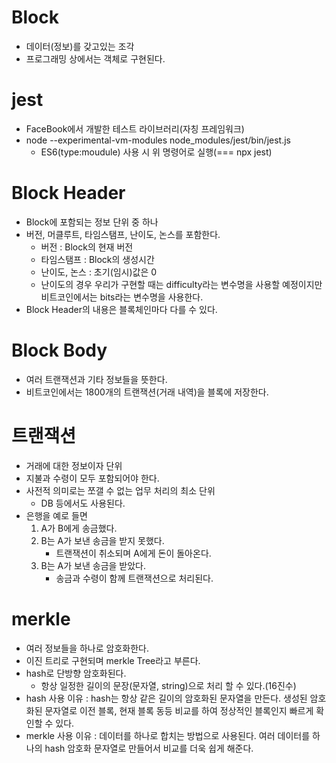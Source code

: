 # Block

- 데이터(정보)를 갖고있는 조각
- 프로그래밍 상에서는 객체로 구현된다.

# jest

- FaceBook에서 개발한 테스트 라이브러리(자칭 프레임워크)
- node --experimental-vm-modules node_modules/jest/bin/jest.js
  - ES6(type:moudule) 사용 시 위 명령어로 실행(=== npx jest)

# Block Header

- Block에 포함되는 정보 단위 중 하나
- 버전, 머클루트, 타임스탬프, 난이도, 논스를 포함한다.
  - 버전 : Block의 현재 버전
  - 타임스탬프 : Block의 생성시간
  - 난이도, 논스 : 초기(임시)값은 0
  - 난이도의 경우 우리가 구현할 때는 difficulty라는 변수명을 사용할 예정이지만 비트코인에서는 bits라는 변수명을 사용한다.
- Block Header의 내용은 블록체인마다 다를 수 있다.

# Block Body

- 여러 트랜잭션과 기타 정보들을 뜻한다.
- 비트코인에서는 1800개의 트랜잭션(거래 내역)을 블록에 저장한다.

# 트랜잭션

- 거래에 대한 정보이자 단위
- 지불과 수령이 모두 포함되어야 한다.
- 사전적 의미로는 쪼갤 수 없는 업무 처리의 최소 단위
  - DB 등에서도 사용된다.
- 은행을 예로 들면
  1. A가 B에게 송금했다.
  2. B는 A가 보낸 송금을 받지 못했다.
     - 트랜잭션이 취소되며 A에게 돈이 돌아온다.
  3. B는 A가 보낸 송금을 받았다.
     - 송금과 수령이 함께 트랜잭션으로 처리된다.

# merkle

- 여러 정보들을 하나로 암호화한다.
- 이진 트리로 구현되며 merkle Tree라고 부른다.
- hash로 단방향 암호화된다.
  - 항상 일정한 길이의 문장(문자열, string)으로 처리 할 수 있다.(16진수)
- hash 사용 이유 : hash는 항상 같은 길이의 암호화된 문자열을 만든다. 생성된 암호화된 문자열로 이전 블록, 현재 블록 동등 비교를 하여 정상적인 블록인지 빠르게 확인할 수 있다.
- merkle 사용 이유 : 데이터를 하나로 합치는 방법으로 사용된다. 여러 데이터를 하나의 hash 암호화 문자열로 만들어서 비교를 더욱 쉽게 해준다.
